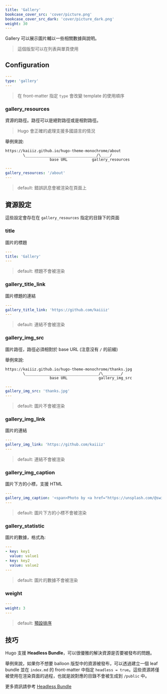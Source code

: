 ```yaml
---
title: 'Gallery'
bookcase_cover_src: 'cover/picture.png'
bookcase_cover_src_dark: 'cover/picture_dark.png'
weight: 30
---
```


Gallery 可以展示圖片輔以一些相關數據與說明。

> 這個版型可以在列表與單頁使用

## Configuration

```yaml
---
type: 'gallery'
---
```

> 在 front-matter 指定 `type` 會改變 template 的使用順序

### gallery_resources

資源的路徑。路徑可以是絕對路徑或是相對路徑。

> Hugo 會正確的處理支援多國語言的情況

舉例來說:

```
https://kaiiiz.github.io/hugo-theme-monochrome/about
        \________________________________/\____/
                    base URL           gallery_resources
```

```yaml
---
gallery_resources: '/about'
---
```

> default: 錯誤訊息會被渲染在頁面上


## 資源設定

這些設定會存在在 `gallery_resources` 指定的目錄下的頁面

### title

圖片的標題

```yaml
---
title: 'Gallery'
---
```

> default: 標題不會被渲染

### gallery_title_link

圖片標題的連結

```yaml
---
gallery_title_link: 'https://github.com/kaiiiz'
---
```

> default: 連結不會被渲染

### gallery_img_src

圖片路徑，路徑必須相對於 base URL (注意沒有 `/` 的前綴)

舉例來說:

```
https://kaiiiz.github.io/hugo-theme-monochrome/thanks.jpg
        \_________________________________/\________/
                    base URL              gallery_img_src
```

```yaml
---
gallery_img_src: 'thanks.jpg'
---
```

> default: 圖片不會被渲染

### gallery_img_link

圖片的連結

```yaml
---
gallery_img_link: 'https://github.com/kaiiiz'
---
```

> default: 連結不會被渲染

### gallery_img_caption

圖片下方的小標，支援 HTML

```yaml
---
gallery_img_caption: '<span>Photo by <a href="https://unsplash.com/@swimstaralex?utm_source=unsplash&amp;utm_medium=referral&amp;utm_content=creditCopyText">Alexander Sinn</a> on <a href="https://unsplash.com/s/photos/thanks?utm_source=unsplash&amp;utm_medium=referral&amp;utm_content=creditCopyText">Unsplash</a></span>'
---
```

> default: 圖片下方的小標不會被渲染

### gallery_statistic

圖片的數據，格式為:

```yaml
---
- key: key1
  value: value1
- key: key2
  value: value2
---
```

> default: 圖片的數據不會被渲染

### weight

```yaml
---
weight: 3
---
```

> default: [預設排序](https://gohugo.io/templates/lists/#order-content)

## 技巧

Hugo 支援 **Headless Bundle**，可以很優雅的解決資源是否要被發布的問題。

舉例來說，如果你不想要 balloon 版型中的資源被發布，可以透過建立一個 leaf bundle 並在 `index.md` 的 front-matter 中指定 `headless = true`。這些資源將僅被使用在渲染頁面的過程，也就是說對應的目錄不會被生成到 `/public` 中。

更多資訊請參考 [Headless Bundle](https://gohugo.io/content-management/page-bundles/#headless-bundle)
